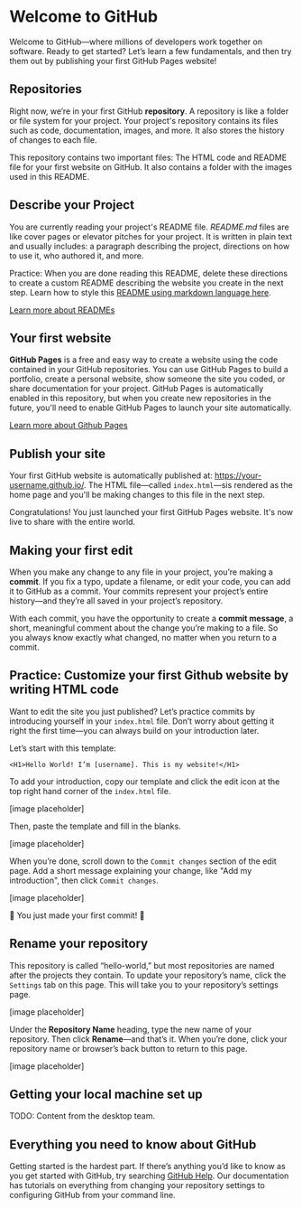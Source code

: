 # Welcome to GitHub

Welcome to GitHub—where millions of developers work together on software. Ready to get started? Let’s learn a few fundamentals, and then try them out by publishing your first GitHub Pages website!

## Repositories

Right now, we’re in your first GitHub **repository**. A repository is like a folder or file system for your project. Your project's repository contains its files such as code, documentation, images, and more. It also stores the history of changes to each file.

This repository contains two important files: The HTML code and README file for your first website on GitHub. It also contains a folder with the images used in this README.

## Describe your Project

You are currently reading your project's README file. _README.md_ files are like cover pages or elevator pitches for your project. It is written in plain text  and usually includes: a paragraph describing the project, directions on how to use it, who authored it, and more.

Practice: When you are done reading this README, delete these directions to create a custom README  describing the website you create in the next step. Learn how to style this [README using markdown language here](https://guides.github.com/features/mastering-markdown/).

[Learn more about READMEs](https://help.github.com/en/articles/about-readmes)


## Your first website

**GitHub Pages** is a free and easy way to create a website using the code contained in your GitHub repositories. You can use GitHub Pages to build a portfolio, create a personal website, show someone the site you coded, or share documentation for your project. GitHub Pages is automatically enabled in this repository, but when you create new repositories in the future, you'll need to enable GitHub Pages to launch your site automatically.

[Learn more about Github Pages](https://pages.github.com/)

## Publish your site

Your first GitHub website is automatically published at: https://your-username.github.io/. The HTML file—called `index.html`—sis rendered as the home page and you'll be making changes to this file in the next step.

Congratulations! You just launched your first GitHub Pages website. It's now live to share with the entire world.

## Making your first edit

When you make any change to any file in your project, you’re making a **commit**. If you fix a typo, update a filename, or edit your code, you can add it to GitHub as a commit. Your commits represent your project’s entire history—and they’re all saved in your project’s repository.

With each commit, you have the opportunity to create a **commit message**, a short, meaningful comment about the change you’re making to a file. So you always know exactly what changed, no matter when you return to a commit.

## Practice: Customize your first Github website by writing HTML code

Want to edit the site you just published? Let’s practice commits by introducing yourself in your `index.html` file. Don’t worry about getting it right the first time—you can always build on your introduction later.

Let’s start with this template:

```
<H1>Hello World! I’m [username]. This is my website!</H1>
```

To add your introduction, copy our template and click the edit icon at the top right hand corner of the `index.html` file.

[image placeholder]

Then, paste the template and fill in the blanks.

[image placeholder]

When you’re done, scroll down to the `Commit changes` section of the edit page. Add a short message explaining your change, like "Add my introduction", then click `Commit changes`.

[image placeholder]

:tada: You just made your first commit! :tada:

## Rename your repository 

 This repository is called “hello-world,” but most repositories are named after the projects they contain. To update your repository’s name, click the `Settings` tab on this page. This will take you to your repository’s settings page.

[image placeholder]

Under the **Repository Name** heading, type the new name of your repository. Then click **Rename**—and that’s it. When you’re done, click your repository name or browser’s back button to return to this page.

[image placeholder]

## Getting your local machine set up

TODO: Content from the desktop team.

## Everything you need to know about GitHub

Getting started is the hardest part. If there’s anything you’d like to know as you get started with GitHub, try searching [GitHub Help](https://help.github.com). Our documentation has tutorials on everything from changing your repository settings to configuring GitHub from your command line.

